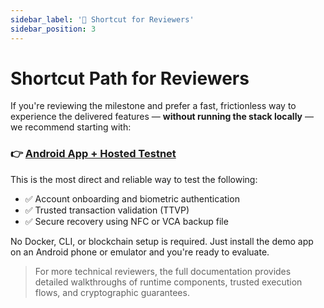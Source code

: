 ```yaml
---
sidebar_label: '🧭 Shortcut for Reviewers'
sidebar_position: 3
---
```


# Shortcut Path for Reviewers

If you're reviewing the milestone and prefer a fast, frictionless way to experience the delivered features — **without running the stack locally** — we recommend starting with:

### 👉 [Android App + Hosted Testnet](./demo-tutorial/mobile-demo-with-vps.md)

This is the most direct and reliable way to test the following:

- ✅ Account onboarding and biometric authentication
- ✅ Trusted transaction validation (TTVP)
- ✅ Secure recovery using NFC or VCA backup file

No Docker, CLI, or blockchain setup is required. Just install the demo app on an Android phone or emulator and you're ready to evaluate.

> For more technical reviewers, the full documentation provides detailed walkthroughs of runtime components, trusted execution flows, and cryptographic guarantees.
